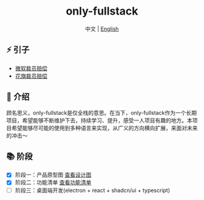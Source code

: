 <div align="center">
  <h1>only-fullstack</h1>
  <span>中文 | <a href="./README.md">English</a></span>
</div>

## ⚡ 引子

- <a href="https://baijiahao.baidu.com/s?id=1831647092849862225&wfr=spider&for=pc">微软裁员赔偿</a>
- <a href="https://baijiahao.baidu.com/s?id=1834166250383972011&wfr=spider&for=pc">花旗裁员赔偿</a> 

## 🚀 介绍

顾名思义，only-fullstack是仅全栈的意思。在当下，only-fullstack作为一个长期项目，希望能够不断维护下去，持续学习、提升，感受一人项目有趣的地方。本项目希望能够尽可能的使用到多种语言来实现，从广义的方向横向扩展，来面对未来的冲击～

## 📚 阶段

- [x] 阶段一：产品原型图 [查看设计图](./designs/prototype.jpg)
- [x] 阶段二：功能清单 [查看功能清单](./designs/1.0.jpg)
- [ ] 阶段三：桌面端开发(electron + react + shadcn/ui + typescript)
